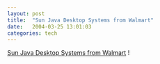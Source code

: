 ```yaml
---
layout: post
title:  "Sun Java Desktop Systems from Walmart"
date:   2004-03-25 13:01:03
categories: tech
---
```

<a href="http://www.walmart.com/catalog/product_listing.gsp?cat=132690&path=0%3A3944%3A3951%3A41937%3A86796%3A132690">Sun Java Desktop Systems from Walmart</a> !

